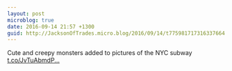 ```yaml
---
layout: post
microblog: true
date: 2016-09-14 21:57 +1300
guid: http://JacksonOfTrades.micro.blog/2016/09/14/t775981717316337664.html
---
```

Cute and creepy monsters added to pictures of the NYC subway [t.co/JvTuAbmdP...](https://t.co/JvTuAbmdP3)
